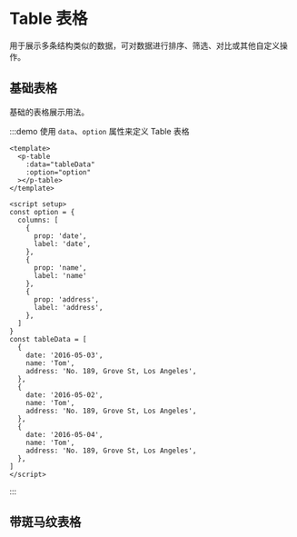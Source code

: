 # Table 表格

用于展示多条结构类似的数据，可对数据进行排序、筛选、对比或其他自定义操作。

## 基础表格

基础的表格展示用法。

:::demo 使用 `data`、`option` 属性来定义 Table 表格

```vue
<template>
  <p-table
    :data="tableData"
    :option="option"
  ></p-table>
</template>

<script setup>
const option = {
  columns: [
    {
      prop: 'date',
      label: 'date',
    },
    {
      prop: 'name',
      label: 'name'
    },
    {
      prop: 'address',
      label: 'address',
    },
  ]
}
const tableData = [
  {
    date: '2016-05-03',
    name: 'Tom',
    address: 'No. 189, Grove St, Los Angeles',
  },
  {
    date: '2016-05-02',
    name: 'Tom',
    address: 'No. 189, Grove St, Los Angeles',
  },
  {
    date: '2016-05-04',
    name: 'Tom',
    address: 'No. 189, Grove St, Los Angeles',
  },
]
</script>
```

:::

## 带斑马纹表格



